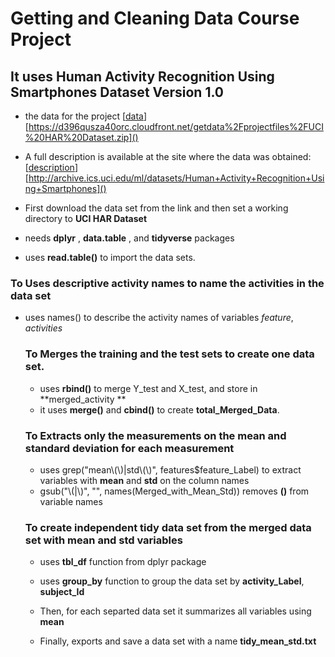 # **Getting and Cleaning Data Course Project**



## It uses Human Activity Recognition Using Smartphones Dataset Version 1.0

- the data for the project [[data]()][https://d396qusza40orc.cloudfront.net/getdata%2Fprojectfiles%2FUCI%20HAR%20Dataset.zip]()
- A full description is available at the site where the data was obtained:[[description]()][http://archive.ics.uci.edu/ml/datasets/Human+Activity+Recognition+Using+Smartphones]()

- First download the data set from the link and then set a working directory to **UCI HAR Dataset**
- needs **dplyr** , **data.table** , and **tidyverse**  packages
- uses **read.table()** to import the data sets.

### To Uses descriptive activity names to name the activities in the data set

- uses names() to describe the activity names of variables *feature*, *activities*

  

  ### To   **Merges the training and the test sets** to create one data set.

  - uses **rbind()** to merge Y_test and X_test, and store in **merged_activity **
  - it uses **merge()** and **cbind()** to create **total_Merged_Data**.

  ### To Extracts only the measurements on the mean and standard deviation for each measurement

  - uses grep("mean\\(\\)|std\\(\\)", features$feature_Label) to extract variables with **mean** and **std** on the column names
  - gsub("\\(|\\)", "", names(Merged_with_Mean_Std)) removes **()** from variable names

  ### To create independent tidy data set from the merged data set with mean and std variables

  - uses **tbl_df** function from dplyr package

  - uses **group_by** function to group the data set by **activity_Label**, **subject_Id**

  - Then, for each separted data set it summarizes all variables using **mean**

  - Finally, exports and save a data set with a name **tidy_mean_std.txt**


    

  

  

  

  







